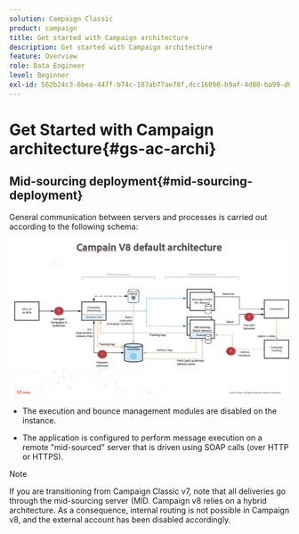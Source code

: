 ```yaml
---
solution: Campaign Classic
product: campaign
title: Get started with Campaign architecture
description: Get started with Campaign architecture
feature: Overview
role: Data Engineer
level: Beginner
exl-id: 562b24c3-6bea-447f-b74c-187ab77ae78f,dcc16090-b9af-4d08-ba99-d0929741a022
---
```

# Get Started with Campaign architecture{#gs-ac-archi}

## Mid-sourcing deployment{#mid-sourcing-deployment}

General communication between servers and processes is carried out according to the following schema:

![](assets/architecture.png) 

* The execution and bounce management modules are disabled on the instance.

* The application is configured to perform message execution on a remote "mid-sourced" server that is driven using SOAP calls (over HTTP or HTTPS).

>[!NOTE]
>
> If you are transitioning from Campaign Classic v7, note that all deliveries go through the mid-sourcing server (MID. Campaign v8 relies on a hybrid architecture.
> As a consequence, internal routing is not possible in Campaign v8, and the external account has been disabled accordingly.
>
